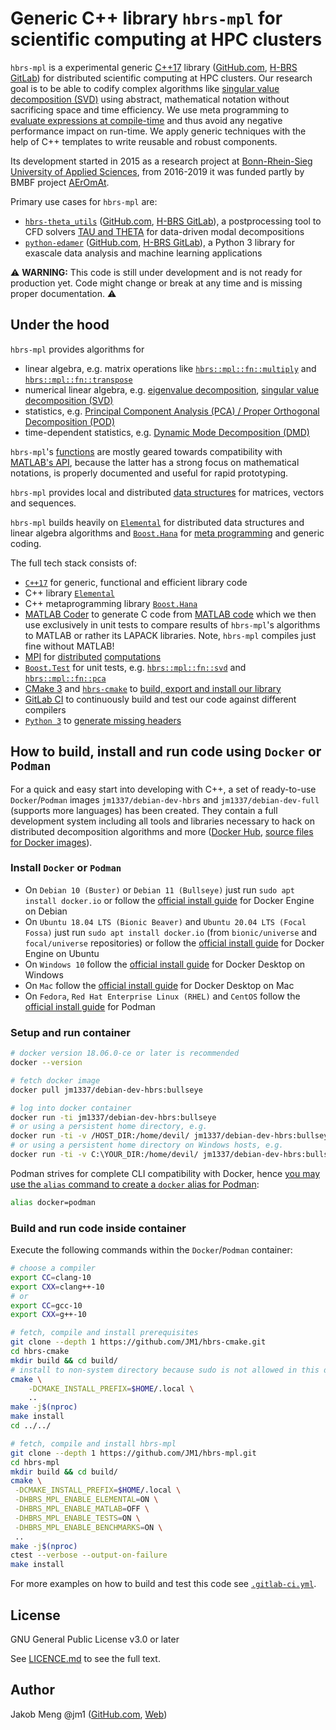 # Generic C++ library `hbrs-mpl` for scientific computing at HPC clusters

`hbrs-mpl` is a experimental generic [C++17][wiki-cpp17] library ([GitHub.com][hbrs-mpl],
[H-BRS GitLab][hbrs-gitlab-hbrs-mpl]) for distributed scientific computing at HPC clusters.
Our research goal is to be able to codify complex algorithms like [singular value decomposition (SVD)][wiki-svd]
using abstract, mathematical notation without sacrificing space and time efficiency.
We use meta programming to [evaluate expressions at compile-time][hbrs-mpl-core-evaluate] and 
thus avoid any negative performance impact on run-time.
We apply generic techniques with the help of C++ templates to write reusable and robust components.

Its development started in 2015 as a research project at [Bonn-Rhein-Sieg University of Applied Sciences][hbrs],
from 2016-2019 it was funded partly by BMBF project [AErOmAt][aeromat].

Primary use cases for `hbrs-mpl` are:
* [`hbrs-theta_utils`][hbrs-theta-utils] ([GitHub.com][hbrs-theta-utils], [H-BRS GitLab][hbrs-gitlab-hbrs-theta-utils]),
  a postprocessing tool to CFD solvers [TAU and THETA][tau] for data-driven modal decompositions
* [`python-edamer`][py-edamer] ([GitHub.com][py-edamer], [H-BRS GitLab][hbrs-gitlab-py-edamer]),
  a Python 3 library for exascale data analysis and machine learning applications

:warning: **WARNING:**
This code is still under development and is not ready for production yet.
Code might change or break at any time and is missing proper documentation.
:warning:

## Under the hood

`hbrs-mpl` provides algorithms for
* linear algebra, e.g. matrix operations like 
  [`hbrs::mpl::fn::multiply`][hbrs-mpl-fn-multiply] and [`hbrs::mpl::fn::transpose`][hbrs-mpl-fn-transpose]
* numerical linear algebra, e.g.
  [eigenvalue decomposition][hbrs-mpl-fn-eig], [singular value decomposition (SVD)][hbrs-mpl-fn-svd]
* statistics, e.g. [Principal Component Analysis (PCA) / Proper Orthogonal Decomposition (POD)][hbrs-mpl-fn-pca]
* time-dependent statistics, e.g. [Dynamic Mode Decomposition (DMD)][hbrs-mpl-fn-dmd]

`hbrs-mpl`'s [functions][hbrs-mpl-fn] are mostly geared towards compatibility with [MATLAB's API][matlab-help], because
the latter has a strong focus on mathematical notations, is properly documented and useful for rapid prototyping.

`hbrs-mpl` provides local and distributed [data structures][hbrs-mpl-dt] for matrices, vectors and sequences.

`hbrs-mpl` builds heavily on [`Elemental`][elemental] for distributed data structures and linear algebra algorithms and
[`Boost.Hana`][boost-hana-ref] for [meta programming][hbrs-mpl-core-evaluate] and generic coding.

The full tech stack consists of:
* [`C++17`][cpp-ref] for generic, functional and efficient library code
* C++ library [`Elemental`][elemental]
* C++ metaprogramming library [`Boost.Hana`][boost-hana-ref]
* [MATLAB Coder][matlab-coder] to generate C code from [MATLAB code][hbrs-mpl-detail-matlab-cxn] which we then use
  exclusively in unit tests to compare results of `hbrs-mpl`'s algorithms to MATLAB or rather its LAPACK libraries.
  Note, `hbrs-mpl` compiles just fine without MATLAB!
* [MPI][wiki-mpi] for [distributed][hbrs-theta-utils-detail-vtk] [computations][hbrs-theta-utils-detail-scatter]
* [`Boost.Test`][boost-test] for unit tests, e.g. 
  [`hbrs::mpl::fn::svd`][hbrs-mpl-fn-svd-test-hbrs-mpl] and [`hbrs::mpl::fn::pca`][hbrs-mpl-fn-pca-test-hbrs-mpl]
* [CMake 3][cmake3-tut] and [`hbrs-cmake`][hbrs-cmake] to [build, export and install our library](CMakeLists.txt)
* [GitLab CI][hbrs-gitlab-hbrs-mpl-ci] to continuously build and test our code against different compilers
* [`Python 3`][python3-ref] to [generate missing headers][hbrs-mpl-misc-generate]

## How to build, install and run code using `Docker` or `Podman`

For a quick and easy start into developing with C++, a set of ready-to-use `Docker`/`Podman` images
`jm1337/debian-dev-hbrs` and `jm1337/debian-dev-full` (supports more languages) has been created. They contain a full
development system including all tools and libraries necessary to hack on distributed decomposition algorithms and more
([Docker Hub][docker-hub-jm1337], [source files for Docker images][docker-artifacts]).

### Install `Docker` or `Podman`

* On `Debian 10 (Buster)` or `Debian 11 (Bullseye)` just run `sudo apt install docker.io`
  or follow the [official install guide][docker-install-debian] for Docker Engine on Debian
* On `Ubuntu 18.04 LTS (Bionic Beaver)` and `Ubuntu 20.04 LTS (Focal Fossa)` just run `sudo apt install docker.io`
  (from `bionic/universe` and `focal/universe` repositories)
  or follow the [official install guide][docker-install-ubuntu] for Docker Engine on Ubuntu
* On `Windows 10` follow the [official install guide][docker-install-windows] for Docker Desktop on Windows
* On `Mac` follow the [official install guide][docker-install-mac] for Docker Desktop on Mac
* On `Fedora`, `Red Hat Enterprise Linux (RHEL)` and `CentOS` follow the [official install guide][podman-install] for
  Podman

### Setup and run container

```sh
# docker version 18.06.0-ce or later is recommended
docker --version

# fetch docker image
docker pull jm1337/debian-dev-hbrs:bullseye

# log into docker container
docker run -ti jm1337/debian-dev-hbrs:bullseye
# or using a persistent home directory, e.g.
docker run -ti -v /HOST_DIR:/home/devil/ jm1337/debian-dev-hbrs:bullseye
# or using a persistent home directory on Windows hosts, e.g.
docker run -ti -v C:\YOUR_DIR:/home/devil/ jm1337/debian-dev-hbrs:bullseye
```

Podman strives for complete CLI compatibility with Docker, hence
[you may use the `alias` command to create a `docker` alias for Podman][docker-to-podman-transition]:
```sh
alias docker=podman
```

### Build and run code inside container

Execute the following commands within the `Docker`/`Podman` container:

```sh
# choose a compiler
export CC=clang-10
export CXX=clang++-10
# or
export CC=gcc-10
export CXX=g++-10

# fetch, compile and install prerequisites
git clone --depth 1 https://github.com/JM1/hbrs-cmake.git
cd hbrs-cmake
mkdir build && cd build/
# install to non-system directory because sudo is not allowed in this docker container
cmake \
    -DCMAKE_INSTALL_PREFIX=$HOME/.local \
    ..
make -j$(nproc)
make install
cd ../../

# fetch, compile and install hbrs-mpl
git clone --depth 1 https://github.com/JM1/hbrs-mpl.git
cd hbrs-mpl
mkdir build && cd build/
cmake \
 -DCMAKE_INSTALL_PREFIX=$HOME/.local \
 -DHBRS_MPL_ENABLE_ELEMENTAL=ON \
 -DHBRS_MPL_ENABLE_MATLAB=OFF \
 -DHBRS_MPL_ENABLE_TESTS=ON \
 -DHBRS_MPL_ENABLE_BENCHMARKS=ON \
 ..
make -j$(nproc)
ctest --verbose --output-on-failure
make install
```

For more examples on how to build and test this code see [`.gitlab-ci.yml`](.gitlab-ci.yml).

## License

GNU General Public License v3.0 or later

See [LICENCE.md](LICENSE.md) to see the full text.

## Author

Jakob Meng
@jm1 ([GitHub.com][github-jm1], [Web][jm])

[//]: # (References)

[aeromat]: https://www.h-brs.de/de/aeromat
[boost-hana]: https://github.com/boostorg/hana
[boost-hana-ref]: https://boostorg.github.io/hana/
[boost-test]: https://www.boost.org/doc/libs/release/libs/test/
[cmake3-tut]: https://cmake.org/cmake/help/latest/guide/tutorial/index.html
[cpp-ref]: https://en.cppreference.com/w/cpp
[docker-artifacts]: https://github.com/JM1/docker-artifacts
[docker-hub-jm1337]: https://hub.docker.com/r/jm1337/
[docker-install-debian]: https://docs.docker.com/engine/install/debian/
[docker-install-mac]: https://docs.docker.com/docker-for-mac/install/
[docker-install-ubuntu]: https://docs.docker.com/engine/install/ubuntu/
[docker-install-windows]: https://docs.docker.com/docker-for-windows/install/
[docker-to-podman-transition]: https://developers.redhat.com/blog/2020/11/19/transitioning-from-docker-to-podman/
[elemental]: https://github.com/elemental/Elemental
[github-jm1]: https://github.com/jm1
[hbrs]: https://www.h-brs.de
[hbrs-gitlab-hbrs-mpl]: https://git.inf.h-brs.de/jmeng2m/hbrs-mpl/
[hbrs-gitlab-hbrs-mpl-ci]: https://git.inf.h-brs.de/jmeng2m/hbrs-mpl/-/pipelines
[hbrs-gitlab-py-edamer]: https://git.inf.h-brs.de/jmeng2m/python-edamer
[hbrs-gitlab-hbrs-theta-utils]: https://git.inf.h-brs.de/jmeng2m/hbrs-theta_utils/
[hbrs-cmake]: https://github.com/JM1/hbrs-cmake/
[hbrs-mpl]: https://github.com/JM1/hbrs-mpl/
[hbrs-mpl-core-evaluate]: https://github.com/JM1/hbrs-mpl/blob/expression_evaluation_framework_2/src/hbrs/mpl/core/evaluate/impl.hpp
[hbrs-mpl-detail-matlab-cxn]: https://github.com/JM1/hbrs-mpl/tree/master/src/hbrs/mpl/detail/matlab_cxn
[hbrs-mpl-dt]: https://github.com/JM1/hbrs-mpl/tree/master/src/hbrs/mpl/dt
[hbrs-mpl-fn]: https://github.com/JM1/hbrs-mpl/tree/master/src/hbrs/mpl/fn
[hbrs-mpl-fn-eig]: https://github.com/JM1/hbrs-mpl/tree/master/src/hbrs/mpl/fn/eig
[hbrs-mpl-fn-dmd]: https://github.com/JM1/hbrs-mpl/tree/master/src/hbrs/mpl/fn/dmd
[hbrs-mpl-fn-multiply]: https://github.com/JM1/hbrs-mpl/tree/master/src/hbrs/mpl/fn/multiply
[hbrs-mpl-fn-pca]: https://github.com/JM1/hbrs-mpl/tree/master/src/hbrs/mpl/fn/pca
[hbrs-mpl-fn-pca-test-hbrs-mpl]: https://github.com/JM1/hbrs-mpl/blob/master/src/hbrs/mpl/fn/pca/test/hbrs_mpl.cpp
[hbrs-mpl-fn-svd]: https://github.com/JM1/hbrs-mpl/tree/master/src/hbrs/mpl/fn/svd
[hbrs-mpl-fn-svd-test-hbrs-mpl]: https://github.com/JM1/hbrs-mpl/blob/master/src/hbrs/mpl/fn/svd/test/hbrs_mpl.cpp
[hbrs-mpl-fn-transpose]: https://github.com/JM1/hbrs-mpl/tree/master/src/hbrs/mpl/fn/transpose
[hbrs-mpl-misc-generate]: https://github.com/JM1/hbrs-mpl/blob/master/misc/generate.py
[hbrs-theta-utils]: https://github.com/JM1/hbrs-theta_utils/
[hbrs-theta-utils-detail-scatter]: https://github.com/JM1/hbrs-theta_utils/blob/master/src/hbrs/theta_utils/detail/scatter/impl.cpp
[hbrs-theta-utils-detail-vtk]: https://github.com/JM1/hbrs-theta_utils/blob/master/src/hbrs/theta_utils/detail/vtk/impl.cpp
[jm]: http://www.jakobmeng.de
[matlab-coder]: https://de.mathworks.com/products/matlab-coder.html
[matlab-help]: https://de.mathworks.com/help/
[podman-install]: https://podman.io/getting-started/installation
[py-edamer]: https://github.com/JM1/python-edamer
[pytest-doc]: https://docs.pytest.org/
[python3-ref]: https://docs.python.org/3/reference/
[tau]: http://tau.dlr.de/
[wiki-cpp17]: https://en.wikipedia.org/wiki/C++17
[wiki-mpi]: https://en.wikipedia.org/wiki/Message_Passing_Interface
[wiki-svd]: https://en.wikipedia.org/wiki/Singular_value_decomposition
